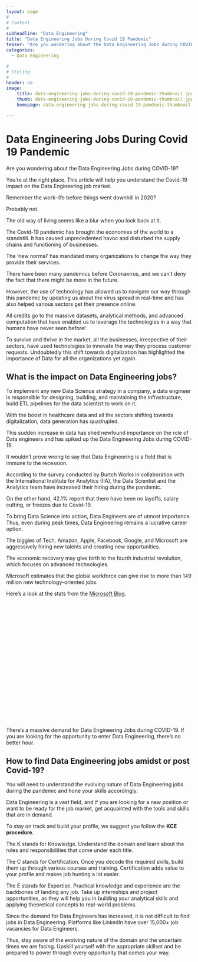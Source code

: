 ```yaml
---
layout: page
#
# Content
#
subheadline: "Data Engineering"
title: "Data Engineering Jobs During Covid 19 Pandemic"
teaser: "Are you wondering about the Data Engineering Jobs during COVID-19?You’re at the right place. This article will help you understand the Covid-19 impact on the Data Engineering job market.Remember the work-life before things went downhill in 2020?Probably not.The old way of living seems like a blur when you look back at it.The Covid-19 pandemic has brought the economies of the world"
categories:
  - Data Engineering

#
# Styling
#
header: no
image:
    title: data-engineering-jobs-during-covid-19-pandemic-thumbnail.jpg
    thumb: data-engineering-jobs-during-covid-19-pandemic-thumbnail.jpg
    homepage: data-engineering-jobs-during-covid-19-pandemic-thumbnail.jpg

---
```


# Data Engineering Jobs During Covid 19 Pandemic

Are you wondering about the Data Engineering Jobs during COVID-19?


You’re at the right place. This article will help you understand the Covid-19 impact on the Data Engineering job market.


Remember the work-life before things went downhill in 2020?


Probably not.


The old way of living seems like a blur when you look back at it.


The Covid-19 pandemic has brought the economies of the world to a standstill. It has caused unprecedented havoc and disturbed the supply chains and functioning of businesses.


The ‘new normal’ has mandated many organizations to change the way they provide their services.


There have been many pandemics before Coronavirus, and we can’t deny the fact that there might be more in the future.


However, the use of technology has allowed us to navigate our way through this pandemic by updating us about the virus spread in real-time and has also helped various sectors get their presence online.


All credits go to the massive datasets, analytical methods, and advanced computation that have enabled us to leverage the technologies in a way that humans have never seen before!


To survive and thrive in the market, all the businesses, irrespective of their sectors, have used technologies to innovate the way they process customer requests. Undoubtedly this shift towards digitalization has highlighted the importance of Data for all the organizations yet again.


**What is the impact on Data Engineering jobs?**
------------------------------------------------


To implement any new Data Science strategy in a company, a data engineer is responsible for designing, building, and maintaining the infrastructure, build ETL pipelines for the data scientist to work on it. 


With the boost in healthcare data and all the sectors shifting towards digitalization, data generation has quadrupled.


This sudden increase in data has shed newfound importance on the role of Data engineers and has spiked up the Data Engineering Jobs during COVID-19.


It wouldn’t prove wrong to say that Data Engineering is a field that is immune to the recession.


According to the survey conducted by Burtch Works in collaboration with the International Institute for Analytics (IIA), the Data Scientist and the Analytics team have increased their hiring during the pandemic.


On the other hand, 42.1% report that there have been no layoffs, salary cutting, or freezes due to Covid-19.


To bring Data Science into action, Data Engineers are of utmost importance. Thus, even during peak times, Data Engineering remains a lucrative career option.


The biggies of Tech, Amazon, Apple, Facebook, Google, and Microsoft are aggressively hiring new talents and creating new opportunities.


The economic recovery may give birth to the fourth industrial revolution, which focuses on advanced technologies.


Microsoft estimates that the global workforce can give rise to more than 149 million new technology-oriented jobs.


Here’s a look at the stats from the [Microsoft Blog](https://blogs.microsoft.com/blog/2020/06/30/microsoft-launches-initiative-to-help-25-million-people-worldwide-acquire-the-digital-skills-needed-in-a-covid-19-economy/). 


![Job Market During COVID](data:image/svg+xml,%3Csvg%20xmlns='http://www.w3.org/2000/svg'%20viewBox='0%200%201024%20685'%3E%3C/svg%3E)
There’s a massive demand for Data Engineering Jobs during COVID-19. If you are looking for the opportunity to enter Data Engineering, there’s no better hour.


**How to find Data Engineering jobs amidst or post Covid-19?**
--------------------------------------------------------------


You will need to understand the evolving nature of Data Engineering jobs during the pandemic and hone your skills accordingly.


Data Engineering is a vast field, and if you are looking for a new position or want to be ready for the job market, get acquainted with the tools and skills that are in demand.


To stay on track and build your profile, we suggest you follow the **KCE procedure**.


The K stands for Knowledge. Understand the domain and learn about the roles and responsibilities that come under each title.


The C stands for Certification. Once you decode the required skills, build them up through various courses and training. Certification adds value to your profile and makes job hunting a lot easier.


The E stands for Expertise. Practical knowledge and experience are the backbones of landing any job. Take up internships and project opportunities, as they will help you in building your analytical skills and applying theoretical concepts to real-world problems.


Since the demand for Data Engineers has increased, it is not difficult to find jobs in Data Engineering. Platforms like LinkedIn have over 15,000+ job vacancies for Data Engineers.


Thus, stay aware of the evolving nature of the domain and the uncertain times we are facing. Upskill yourself with the appropriate skillset and be prepared to power through every opportunity that comes your way.


